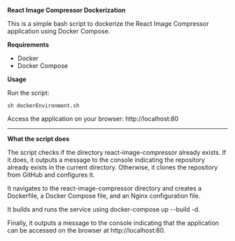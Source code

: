 **React Image Compressor Dockerization**

This is a simple bash script to dockerize the React Image Compressor application using Docker Compose.

**Requirements**

- Docker
- Docker Compose


**Usage**

Run the script:

``
sh dockerEnvironment.sh
``

Access the application on your browser: http://localhost:80

---

**What the script does**

The script checks if the directory react-image-compressor already exists. If it does, it outputs a message to the console indicating the repository already exists in the current directory. Otherwise, it clones the repository from GitHub and configures it.

It navigates to the react-image-compressor directory and creates a Dockerfile, a Docker Compose file, and an Nginx configuration file.

It builds and runs the service using docker-compose up --build -d.

Finally, it outputs a message to the console indicating that the application can be accessed on the browser at http://localhost:80.
